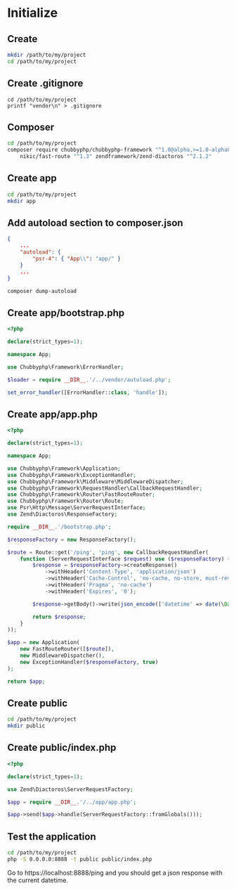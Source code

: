 # Initialize

## Create

```bash
mkdir /path/to/my/project
cd /path/to/my/project
```

## Create .gitignore

```
cd /path/to/my/project
printf "vendor\n" > .gitignore
```

## Composer

```bash
cd /path/to/my/project
composer require chubbyphp/chubbyphp-framework "^1.0@alpha,>=1.0-alpha8" \
    nikic/fast-route "^1.3" zendframework/zend-diactoros "^2.1.2"
```

## Create app

```bash
cd /path/to/my/project
mkdir app
```

## Add autoload section to composer.json

```json
{
    ...
    "autoload": {
        "psr-4": { "App\\": "app/" }
    }
    ...
}
```

```bash
composer dump-autoload
```

## Create app/bootstrap.php

```php
<?php

declare(strict_types=1);

namespace App;

use Chubbyphp\Framework\ErrorHandler;

$loader = require __DIR__.'/../vendor/autoload.php';

set_error_handler([ErrorHandler::class, 'handle']);
```

## Create app/app.php

```php
<?php

declare(strict_types=1);

namespace App;

use Chubbyphp\Framework\Application;
use Chubbyphp\Framework\ExceptionHandler;
use Chubbyphp\Framework\Middleware\MiddlewareDispatcher;
use Chubbyphp\Framework\RequestHandler\CallbackRequestHandler;
use Chubbyphp\Framework\Router\FastRouteRouter;
use Chubbyphp\Framework\Router\Route;
use Psr\Http\Message\ServerRequestInterface;
use Zend\Diactoros\ResponseFactory;

require __DIR__.'/bootstrap.php';

$responseFactory = new ResponseFactory();

$route = Route::get('/ping', 'ping', new CallbackRequestHandler(
    function (ServerRequestInterface $request) use ($responseFactory) {
        $response = $responseFactory->createResponse()
            ->withHeader('Content-Type', 'application/json')
            ->withHeader('Cache-Control', 'no-cache, no-store, must-revalidate')
            ->withHeader('Pragma', 'no-cache')
            ->withHeader('Expires', '0');

        $response->getBody()->write(json_encode(['datetime' => date(\DateTime::ATOM)]));

        return $response;
    }
));

$app = new Application(
    new FastRouteRouter([$route]),
    new MiddlewareDispatcher(),
    new ExceptionHandler($responseFactory, true)
);

return $app;
```

## Create public

```bash
cd /path/to/my/project
mkdir public
```

## Create public/index.php

```php
<?php

declare(strict_types=1);

use Zend\Diactoros\ServerRequestFactory;

$app = require __DIR__.'/../app/app.php';

$app->send($app->handle(ServerRequestFactory::fromGlobals()));
```

## Test the application

```bash
cd /path/to/my/project
php -S 0.0.0.0:8888 -t public public/index.php
```

Go to https://localhost:8888/ping and you should get a json response with the current datetime.
